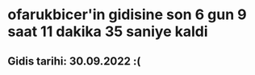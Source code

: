 # ofarukbicer'in gidisine son 6 gun 9 saat 11 dakika 35 saniye kaldi

## Gidis tarihi: 30.09.2022 :(